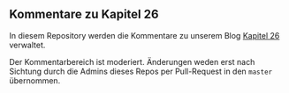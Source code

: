 ## Kommentare zu Kapitel 26

In diesem Repository werden die Kommentare zu unserem Blog [Kapitel 26](http://kapitel26.github.io) verwaltet.

Der Kommentarbereich ist moderiert. Änderungen weden erst nach Sichtung durch die Admins dieses Repos per Pull-Request in den `master` übernommen.

